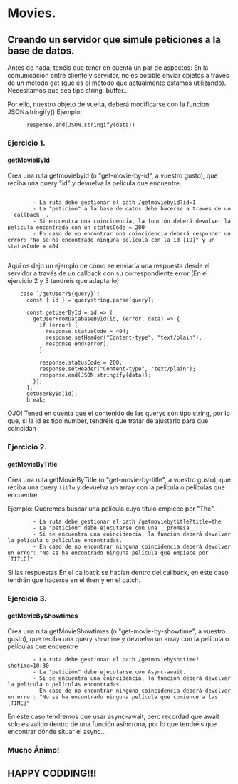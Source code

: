 # Movies.

## Creando un servidor que simule peticiones a la base de datos.

Antes de nada, tenéis que tener en cuenta un par de aspectos:
En la comunicación entre cliente y servidor, no es posible enviar objetos a través de un método get (que es el método que actualmente estamos utilizando). Necesitamos que sea tipo string, buffer...

Por ello, nuestro objeto de vuelta, deberá modificarse con la funcion JSON.stringify()
Ejemplo: 

```
      response.end(JSON.stringify(data))
```

### Ejercicio 1.

#### getMovieById

Crea una ruta getmoviebyid (o "get-movie-by-id", a vuestro gusto), que reciba una query "id" y devuelva la película que encuentre. 

```

        - La ruta debe gestionar el path /getmoviebyid?id=1
        - La "petición" a la base de datos debe hacerse a través de un __callback__.
        - Si encuentra una coincidencia, la función deberá devolver la película encontrada con un statusCode = 200
        - En caso de no encontrar una coincidencia deberá responder un error: "No se ha encontrado ninguna película con la id [ID]" y un statusCode = 404


```


Aquí os dejo un ejemplo de cómo se enviaría una respuesta desde el servidor a través de un callback con su correspondiente error (En el ejercicio 2 y 3 tendréis que adaptarlo)

```
    case `/getUser?${query}`:
      const { id } = querystring.parse(query);

      const getUserById = id => {
        getUserFromDatabaseById(id, (error, data) => {
          if (error) {
            response.statusCode = 404;
            response.setHeader("Content-type", "text/plain");
            response.end(error);
          }

          response.statusCode = 200;
          response.setHeader("Content-type", "text/plain");
          response.end(JSON.stringify(data));
        });
      };
      getUserById(id);
      break;

```

OJO! Tened en cuenta que el contenido de las querys son tipo string, por lo que, si la id es tipo number, tendréis que tratar de ajustarlo para que coincidan

### Ejercicio 2.

#### getMovieByTitle

Crea una ruta getMovieByTitle (o "get-movie-by-title", a vuestro gusto), que reciba una query `title` y devuelva un array con la película o películas que encuentre

Ejemplo:
Queremos buscar una película cuyo título empiece por "The".

```
        - La ruta debe gestionar el path /getmoviebytitle?title=the
        - La "petición" debe ejecutarse con una __promesa__.
        - Si se encuentra una coincidencia, la función deberá devolver la película o películas encontradas.
        - En caso de no encontrar ninguna coincidencia deberá devolver un error: "No se ha encontrado ninguna película que empiece por [TITLE]"

```

Si las respuestas En el callback se hacían dentro del callback, en este caso tendrán que hacerse en el then y en el catch.
### Ejercicio 3.

#### getMovieByShowtimes

Crea una ruta getMovieShowtimes (o "get-movie-by-showtime", a vuestro gusto), que reciba una query `showtime` y devuelva un array con la película o películas que encuentre

```
        - La ruta debe gestionar el path /getmoviebyshotime?shotime=10:30
        - La "petición" debe ejecutarse con Async-await.
        - Si se encuentra una coincidencia, la función deberá devolver la película o películas encontradas.
        - En caso de no encontrar ninguna coincidencia deberá devolver un error: "No se ha encontrado ninguna película que comience a las [TIME]"

```

En este caso tendremos que usar async-await, pero recordad que await solo es valido dentro de una función asíncrona, por lo que tendréis que encontrar dónde situar el async...


### Mucho Ánimo!

## HAPPY CODDING!!!
